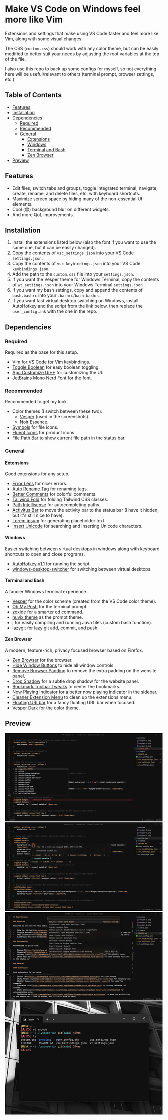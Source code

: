 # Make VS Code on Windows feel more like Vim

Extensions and settings that make using VS Code faster and feel more like Vim, along with some visual changes.

The CSS (`custom.css`) should work with any color theme, but can be easily modified to better suit your needs by adjusting the root variables at the top of the file.

I also use this repo to back up some configs for myself, so not everything here will be useful/relevant to others (terminal prompt, browser settings, etc.)

## Table of Contents

-   [Features](#features)
-   [Installation](#installation)
-   [Dependencies](#dependencies)
    -   [Required](#required)
    -   [Recommended](#recommended)
    -   [General](#general)
        -   [Extensions](#extensions)
        -   [Windows](#windows)
        -   [Terminal and Bash](#terminal-and-bash)
        -   [Zen Browser](#zen-browser)
-   [Preview](#preview)

## Features

-   Edit files, switch tabs and groups, toggle integrated terminal, navigate, create, rename, and delete files, etc. with keyboard shortcuts.
-   Maximize screen space by hiding many of the non-essential UI elements.
-   Cool (😎) background blur on different widgets.
-   And more QoL improvements.

## Installation

1. Install the extensions listed below (also the font if you want to use the same one, but it can be easily changed).
2. Copy the contents of `vsc_settings.json` into your VS Code `settings.json`.
3. Copy the contents of `vsc_keybindings.json` into your VS Code `keybindings.json`.
4. Add the path to the `custom.css` file into your `settings.json`.
5. If you want the Vesper theme for Windows Terminal, copy the contents of `wt_settings.json` into your Windows Terminal `settings.json`
6. If you want my bash settings, copy and append the contents of `bash.bashrc` into your `.bashrc`/`bash.bashrc`.
7. If you want fast virtual desktop switching on Windows, install AutoHotkey and the script from the link below, then replace the `user_config.ahk` with the one in the repo.

## Dependencies

### Required

Required as the base for this setup.

-   [Vim for VS Code](aka.ms/vscodevim) for Vim keybindings.
-   [Toggle Boolean](https://marketplace.visualstudio.com/items?itemName=silesky.toggle-boolean) for easy boolean toggling.
-   [Apc Customize UI++](https://marketplace.visualstudio.com/items?itemName=drcika.apc-extension) for customizing the UI.
-   [JetBrains Mono Nerd Font](https://www.nerdfonts.com/font-downloads) for the font.

### Recommended

Recommended to get my look.

-   Color themes (I switch between these two):
    -   [Vesper](https://marketplace.visualstudio.com/items?itemName=raunofreiberg.vesper) (used in the screenshots).
    -   [Noir Essence](https://marketplace.visualstudio.com/items?itemName=u1145h.u1145h-heme-ark).
-   [Symbols](https://marketplace.visualstudio.com/items?itemName=miguelsolorio.symbols) for file icons.
-   [Fluent Icons](https://marketplace.visualstudio.com/items?itemName=miguelsolorio.fluent-icons) for product icons.
-   [File Path Bar](https://marketplace.visualstudio.com/items?itemName=wraith13.file-path-bar) to show current file path in the status bar.

### General

#### Extensions

Good extensions for any setup.

-   [Error Lens](https://marketplace.visualstudio.com/items?itemName=usernamehw.errorlens) for nicer errors.
-   [Auto Rename Tag](https://marketplace.visualstudio.com/items?itemName=formulahendry.auto-rename-tag) for renaming tags.
-   [Better Comments](https://marketplace.visualstudio.com/items?itemName=aaron-bond.better-comments) for colorful comments.
-   [Tailwind Fold](https://marketplace.visualstudio.com/items?itemName=stivo.tailwind-fold) for folding Tailwind CSS classes.
-   [Path Intellisense](https://marketplace.visualstudio.com/items?itemName=christian-kohler.path-intellisense) for autocompleting paths.
-   [Activitus Bar](https://marketplace.visualstudio.com/items?itemName=Gruntfuggly.activitusbar) to move the activity bar to the status bar (I have it hidden, but it's still nice to have).
-   [Lorem ipsum](https://marketplace.visualstudio.com/items?itemName=Tyriar.lorem-ipsum) for generating placeholder text.
-   [Insert Unicode](https://marketplace.visualstudio.com/items?itemName=brunnerh.insert-unicode) for searching and inserting Unicode characters.

#### Windows

Easier switching between virtual desktops in windows along with keyboard shortcuts to open and close programs.

-   [AutoHotkey v1.1](https://autohotkey.com/download/1.1/AutoHotkey_1.1.37.02_setup.exe) for running the script.
-   [windows-desktop-switcher](https://github.com/pmb6tz/windows-desktop-switcher) for switching between virtual desktops.

#### Terminal and Bash

A fancier Windows terminal experience.

-   [Vesper](/wt_settings.json) for the color scheme (created from the VS Code color theme).
-   [Oh My Posh](https://ohmyposh.dev/) for the terminal prompt.
-   [zoxide](https://github.com/ajeetdsouza/zoxide) for a smarter cd command.
-   [huvix theme](https://github.com/JanDeDobbeleer/oh-my-posh/blob/main/themes/huvix.omp.json) as the prompt theme.
-   [j](/bash.bashrc) for easily compiling and running Java files (custom bash function).
-   [lazygit](/bash.bashrc) for lazy git add, commit, and push.

#### Zen Browser

A modern, feature-rich, privacy focused browser based on Firefox.

-   [Zen Browser](https://zen-browser.app/) for the browser.
-   [Hide Window Buttons](https://zen-browser.app/themes/5a007026-0801-4a5d-9740-f17dc1c3ff21) to hide all window controls.
-   [Remove Browser Padding](https://zen-browser.app/themes/680424a8-a818-406b-98c5-7726214e2a9f) to remove the extra padding on the website panel.
-   [Drop Shadow](https://zen-browser.app/themes/abc2d6d8-ea9c-4313-a99c-fb1e76e8b3e5) for a subtle drop shadow for the website panel.
-   [Bookmark Toolbar Tweaks](https://zen-browser.app/themes/ea1a5ace-f698-4b45-ab88-6e8bd3a563f0) to center the bookmarks.
-   [Now Playing Indicator](https://zen-browser.app/themes/2e3369c7-e450-46ba-8794-75ccb0de5e48) for a better now playing indicator in the sidebar.
-   [Cleaner Extension Menu](https://zen-browser.app/themes/1e86cf37-a127-4f24-b919-d265b5ce29a0) to clean up the extensions menu.
-   [Floating URLbar](https://zen-browser.app/themes/83a641f7-eca9-4c0f-91af-45627bef0539) for a fancy floating URL bar when focused.
-   [Vesper Dark](https://zen-browser.app/themes/17f70712-4530-42d0-ba0f-fa25bcbf2ddc) for the color theme.

## Preview

![VS Code Preview Image 1](/preview/vscode-1.jpg)
![VS Code Preview Image 2](/preview/vscode-2.jpg)
![VS Code Preview Image 3](/preview/vscode-3.jpg)
![Windows Terminal Preview Image 1](/preview/wt-1.jpg)
